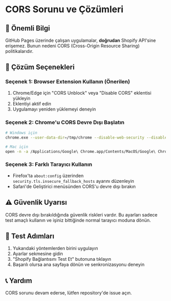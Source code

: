 # CORS Sorunu ve Çözümleri

## 🚨 Önemli Bilgi

GitHub Pages üzerinde çalışan uygulamalar, **doğrudan** Shopify API'sine erişemez. Bunun nedeni CORS (Cross-Origin Resource Sharing) politikalarıdır.

## 🔧 Çözüm Seçenekleri

### Seçenek 1: Browser Extension Kullanın (Önerilen)
1. Chrome/Edge için "CORS Unblock" veya "Disable CORS" eklentisi yükleyin
2. Eklentiyi aktif edin
3. Uygulamayı yeniden yüklemeyi deneyin

### Seçenek 2: Chrome'u CORS Devre Dışı Başlatın
```bash
# Windows için
chrome.exe --user-data-dir=/tmp/chrome --disable-web-security --disable-features=VizDisplayCompositor

# Mac için  
open -n -a /Applications/Google\ Chrome.app/Contents/MacOS/Google\ Chrome --args --user-data-dir="/tmp/chrome_dev_test" --disable-web-security
```

### Seçenek 3: Farklı Tarayıcı Kullanın
- Firefox'ta `about:config` üzerinden `security.tls.insecure_fallback_hosts` ayarını düzenleyin
- Safari'de Geliştirici menüsünden CORS'u devre dışı bırakın

## ⚠️ Güvenlik Uyarısı

CORS devre dışı bırakıldığında güvenlik riskleri vardır. Bu ayarları sadece test amaçlı kullanın ve işiniz bittiğinde normal tarayıcı moduna dönün.

## 🎯 Test Adımları

1. Yukarıdaki yöntemlerden birini uygulayın
2. Ayarlar sekmesine gidin
3. "Shopify Bağlantısını Test Et" butonuna tıklayın
4. Başarılı olursa ana sayfaya dönün ve senkronizasyonu deneyin

## 📞 Yardım

CORS sorunu devam ederse, lütfen repository'de issue açın.
